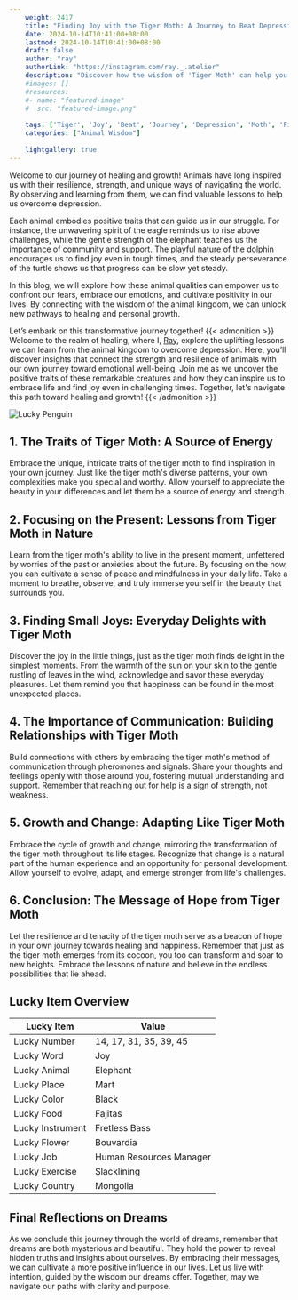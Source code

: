 ```yaml
---
    weight: 2417
    title: "Finding Joy with the Tiger Moth: A Journey to Beat Depression"  # Assuming 'title' column exists
    date: 2024-10-14T10:41:00+08:00
    lastmod: 2024-10-14T10:41:00+08:00
    draft: false
    author: "ray"
    authorLink: "https://instagram.com/ray._.atelier"
    description: "Discover how the wisdom of 'Tiger Moth' can help you overcome depression and find joy in your life journey."
    #images: []
    #resources:
    #- name: "featured-image"
    #  src: "featured-image.png"
    
    tags: ['Tiger', 'Joy', 'Beat', 'Journey', 'Depression', 'Moth', 'Finding']
    categories: ["Animal Wisdom"]
    
    lightgallery: true
---
```

    
Welcome to our journey of healing and growth! Animals have long inspired us with their resilience, strength, and unique ways of navigating the world. By observing and learning from them, we can find valuable lessons to help us overcome depression.

Each animal embodies positive traits that can guide us in our struggle. For instance, the unwavering spirit of the eagle reminds us to rise above challenges, while the gentle strength of the elephant teaches us the importance of community and support. The playful nature of the dolphin encourages us to find joy even in tough times, and the steady perseverance of the turtle shows us that progress can be slow yet steady.

In this blog, we will explore how these animal qualities can empower us to confront our fears, embrace our emotions, and cultivate positivity in our lives. By connecting with the wisdom of the animal kingdom, we can unlock new pathways to healing and personal growth.

Let’s embark on this transformative journey together!
{{< admonition >}}
Welcome to the realm of healing, where I, [Ray](https://instagram.com/ray._.atelier), explore the uplifting lessons we can learn from the animal kingdom to overcome depression. Here, you’ll discover insights that connect the strength and resilience of animals with our own journey toward emotional well-being. Join me as we uncover the positive traits of these remarkable creatures and how they can inspire us to embrace life and find joy even in challenging times. Together, let's navigate this path toward healing and growth!
{{< /admonition >}}

![Lucky Penguin](https://cdn.pixabay.com/photo/2024/09/07/02/34/penguins-9028827_1280.jpg "Lucky Penguin")

## 1. The Traits of Tiger Moth: A Source of Energy
Embrace the unique, intricate traits of the tiger moth to find inspiration in your own journey. Just like the tiger moth's diverse patterns, your own complexities make you special and worthy. Allow yourself to appreciate the beauty in your differences and let them be a source of energy and strength.

## 2. Focusing on the Present: Lessons from Tiger Moth in Nature
Learn from the tiger moth's ability to live in the present moment, unfettered by worries of the past or anxieties about the future. By focusing on the now, you can cultivate a sense of peace and mindfulness in your daily life. Take a moment to breathe, observe, and truly immerse yourself in the beauty that surrounds you.

## 3. Finding Small Joys: Everyday Delights with Tiger Moth
Discover the joy in the little things, just as the tiger moth finds delight in the simplest moments. From the warmth of the sun on your skin to the gentle rustling of leaves in the wind, acknowledge and savor these everyday pleasures. Let them remind you that happiness can be found in the most unexpected places.

## 4. The Importance of Communication: Building Relationships with Tiger Moth
Build connections with others by embracing the tiger moth's method of communication through pheromones and signals. Share your thoughts and feelings openly with those around you, fostering mutual understanding and support. Remember that reaching out for help is a sign of strength, not weakness.

## 5. Growth and Change: Adapting Like Tiger Moth
Embrace the cycle of growth and change, mirroring the transformation of the tiger moth throughout its life stages. Recognize that change is a natural part of the human experience and an opportunity for personal development. Allow yourself to evolve, adapt, and emerge stronger from life's challenges.

## 6. Conclusion: The Message of Hope from Tiger Moth
Let the resilience and tenacity of the tiger moth serve as a beacon of hope in your own journey towards healing and happiness. Remember that just as the tiger moth emerges from its cocoon, you too can transform and soar to new heights. Embrace the lessons of nature and believe in the endless possibilities that lie ahead.


## Lucky Item Overview
| Lucky Item          | Value              |
|---------------|--------------------|
| Lucky Number        | 14, 17, 31, 35, 39, 45  |
| Lucky Word          | Joy |
| Lucky Animal        | Elephant |
| Lucky Place         | Mart     |
| Lucky Color         | Black     |
| Lucky Food          | Fajitas      |
| Lucky Instrument    | Fretless Bass |
| Lucky Flower        | Bouvardia    |
| Lucky Job           | Human Resources Manager       |
| Lucky Exercise      | Slacklining  |
| Lucky Country       | Mongolia    |


##  Final Reflections on Dreams

As we conclude this journey through the world of dreams, remember that dreams are both mysterious and beautiful. They hold the power to reveal hidden truths and insights about ourselves. By embracing their messages, we can cultivate a more positive influence in our lives. Let us live with intention, guided by the wisdom our dreams offer. Together, may we navigate our paths with clarity and purpose.
